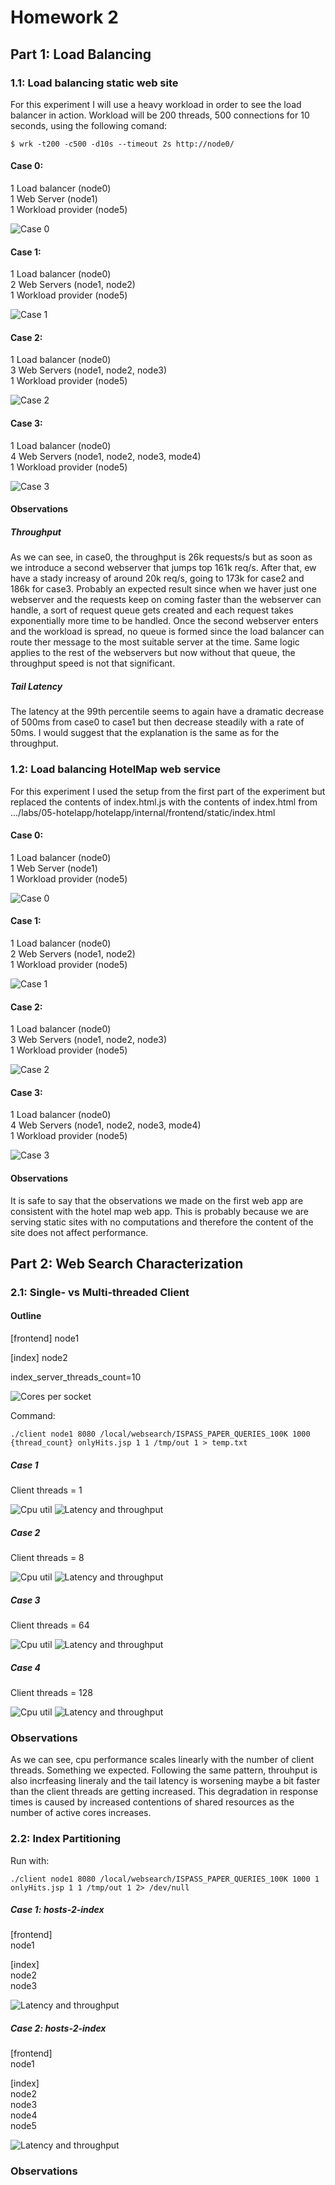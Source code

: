 # Homework 2

## Part 1: Load Balancing

### 1.1: Load balancing static web site

For this experiment I will use a heavy workload in order to see the load balancer in action.
Workload will be 200 threads, 500 connections for 10 seconds, using the following comand:

```console
$ wrk -t200 -c500 -d10s --timeout 2s http://node0/
```

#### Case 0:

1 Load balancer (node0)<br />
1 Web Server (node1)<br />
1 Workload provider (node5)

<img src="https://github.com/lpapal03/cs499-fa22/blob/main/assignments/hw2/answers/images/part1_case0.png" alt="Case 0" title="Case 0">

#### Case 1:

1 Load balancer (node0)<br />
2 Web Servers (node1, node2)<br />
1 Workload provider (node5)

<img src="https://github.com/lpapal03/cs499-fa22/blob/main/assignments/hw2/answers/images/part1_case1.png" alt="Case 1" title="Case 1">

#### Case 2:

1 Load balancer (node0)<br />
3 Web Servers (node1, node2, node3)<br />
1 Workload provider (node5)

<img src="https://github.com/lpapal03/cs499-fa22/blob/main/assignments/hw2/answers/images/part1_case2.png" alt="Case 2" title="Case 2">

#### Case 3:

1 Load balancer (node0)<br />
4 Web Servers (node1, node2, node3, mode4)<br />
1 Workload provider (node5)

<img src="https://github.com/lpapal03/cs499-fa22/blob/main/assignments/hw2/answers/images/part1_case3.png" alt="Case 3" title="Case 3">

#### Observations

##### Throughput

As we can see, in case0, the throughput is 26k requests/s but as soon as we introduce a second webserver that jumps top 161k req/s. After that, ew have a stady increasy of around
20k req/s, going to 173k for case2 and 186k for case3. Probably an expected result since when we haver just one webserver and the requests keep on coming faster than
the webserver can handle, a sort of request queue gets created and each request takes exponentially more time to be handled. Once the second webserver enters and the workload
is spread, no queue is formed since the load balancer can route ther message to the most suitable server at the time. Same logic applies to the rest of the webservers
but now without that queue, the throughput speed is not that significant.

##### Tail Latency

The latency at the 99th percentile seems to again have a dramatic decrease of 500ms from case0 to case1 but then decrease steadily with a rate of 50ms. I would suggest
that the explanation is the same as for the throughput.

### 1.2: Load balancing HotelMap web service

For this experiment I used the setup from the first part of the experiment but replaced the contents of index.html.js
with the contents of index.html from .../labs/05-hotelapp/hotelapp/internal/frontend/static/index.html

#### Case 0:

1 Load balancer (node0)<br />
1 Web Server (node1)<br />
1 Workload provider (node5)

<img src="https://github.com/lpapal03/cs499-fa22/blob/main/assignments/hw2/answers/images/part1_2_case0.png" alt="Case 0" title="Case 0">

#### Case 1:

1 Load balancer (node0)<br />
2 Web Servers (node1, node2)<br />
1 Workload provider (node5)

<img src="https://github.com/lpapal03/cs499-fa22/blob/main/assignments/hw2/answers/images/part1_2_case1.png" alt="Case 1" title="Case 1">

#### Case 2:

1 Load balancer (node0)<br />
3 Web Servers (node1, node2, node3)<br />
1 Workload provider (node5)

<img src="https://github.com/lpapal03/cs499-fa22/blob/main/assignments/hw2/answers/images/part1_2_case2.png" alt="Case 2" title="Case 2">

#### Case 3:

1 Load balancer (node0)<br />
4 Web Servers (node1, node2, node3, mode4)<br />
1 Workload provider (node5)

<img src="https://github.com/lpapal03/cs499-fa22/blob/main/assignments/hw2/answers/images/part1_2_case3.png" alt="Case 3" title="Case 3">

#### Observations

It is safe to say that the observations we made on the first web app are consistent with the hotel map web app.
This is probably because we are serving static sites with no computations and therefore the content of the site
does not affect performance.

## Part 2: Web Search Characterization

### 2.1: Single- vs Multi-threaded Client

#### Outline

[frontend]
node1

[index]
node2

index_server_threads_count=10

<img src="https://github.com/lpapal03/cs499-fa22/blob/main/assignments/hw2/answers/images/part2_cores_per_socket.png" alt="Cores per socket" title="Cores per socket">

Command: <br/>

```console
./client node1 8080 /local/websearch/ISPASS_PAPER_QUERIES_100K 1000 {thread_count} onlyHits.jsp 1 1 /tmp/out 1 > temp.txt
```

##### Case 1

Client threads = 1

<img src="https://github.com/lpapal03/cs499-fa22/blob/main/assignments/hw2/answers/images/part2_case1_cpu.png" alt="Cpu util" title="Cpu util">
<img src="https://github.com/lpapal03/cs499-fa22/blob/main/assignments/hw2/answers/images/part2_case1_latency_throughput.png" alt="Latency and throughput" title="Latency and throughput">

##### Case 2

Client threads = 8

<img src="https://github.com/lpapal03/cs499-fa22/blob/main/assignments/hw2/answers/images/part2_case2_cpu.png" alt="Cpu util" title="Cpu util">
<img src="https://github.com/lpapal03/cs499-fa22/blob/main/assignments/hw2/answers/images/part2_case2_latency_throughput.png" alt="Latency and throughput" title="Latency and throughput">

##### Case 3

Client threads = 64

<img src="https://github.com/lpapal03/cs499-fa22/blob/main/assignments/hw2/answers/images/part2_case3_cpu.png" alt="Cpu util" title="Cpu util">
<img src="https://github.com/lpapal03/cs499-fa22/blob/main/assignments/hw2/answers/images/part2_case3_latency_throughput.png" alt="Latency and throughput" title="Latency and throughput">

##### Case 4

Client threads = 128

<img src="https://github.com/lpapal03/cs499-fa22/blob/main/assignments/hw2/answers/images/part2_case4_cpu.png" alt="Cpu util" title="Cpu util">
<img src="https://github.com/lpapal03/cs499-fa22/blob/main/assignments/hw2/answers/images/part2_case4_latency_throughput.png" alt="Latency and throughput" title="Latency and throughput">

### Observations

As we can see, cpu performance scales linearly with the number of client threads. Something we expected. Following the same pattern,
throuhput is also incrfeasing lineraly and the tail latency is worsening maybe a bit faster than the client threads are getting increased.
This degradation in response times is caused by increased contentions of shared resources as the number of active cores increases.

### 2.2: Index Partitioning

Run with:

```console
./client node1 8080 /local/websearch/ISPASS_PAPER_QUERIES_100K 1000 1 onlyHits.jsp 1 1 /tmp/out 1 2> /dev/null
```

##### Case 1: hosts-2-index

[frontend]</br>
node1</br>

[index]</br>
node2</br>
node3</br>

<img src="https://github.com/lpapal03/cs499-fa22/blob/main/assignments/hw2/answers/images/part2_2_case1.png" alt="Latency and throughput" title="Latency and throughput">

##### Case 2: hosts-2-index

[frontend]</br>
node1</br>

[index]</br>
node2</br>
node3</br>
node4</br>
node5</br>

<img src="https://github.com/lpapal03/cs499-fa22/blob/main/assignments/hw2/answers/images/part2_2_case2.png" alt="Latency and throughput" title="Latency and throughput">

### Observations
